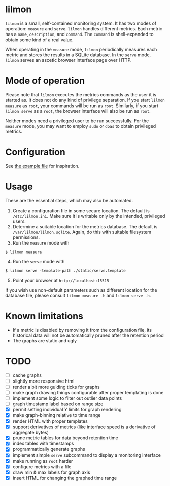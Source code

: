 # lilmon

`lilmon` is a small, self-contained monitoring system. It has two modes of
operation: `measure` and `serve`. `lilmon` handles different metrics. Each
metric has a `name`, `description`, and `command`. The `command` is
shell-expanded to obtain some kind of a real value.

When operating in the `measure` mode, `lilmon` periodically measures each
metric and stores the results in a SQLite database. In the `serve` mode,
`lilmon` serves an ascetic browser interface page over HTTP.

# Mode of operation

Please note that `lilmon` executes the metrics commands as the user it is
started as. It does not do any kind of privilege separation. If you start
`lilmon measure` as `root`, your commands will be run as `root`. Similarly, if
you start `lilmon serve` as a `root`, the browser interface will also be run as
`root`.

Neither modes need a privileged user to be run successfully. For the `measure`
mode, you may want to employ `sudo` or `doas` to obtain privileged metrics.

# Configuration

See [the example file](lilmon.ini.example) for inspiration.

# Usage

These are the essential steps, which may also be automated.

1. Create a configuration file in some secure location. The default is
   `/etc/lilmon.ini`. Make sure it is writable only by the intended, privileged
   users.
2. Determine a suitable location for the metrics database. The default is
   `/var/lilmon/lilmon.sqlite`. Again, do this with suitable filesystem
   permissions.
3. Run the `measure` mode with
```
$ lilmon measure
```
4. Run the `serve` mode with
```
$ lilmon serve -template-path ./static/serve.template
```
5. Point your browser at `http://localhost:15515`

If you wish use non-default parameters such as different location for the
database file, please consult `lilmon measure -h` and `lilmon serve -h`.

# Known limitations

- If a metric is disabled by removing it from the configuration file, its
  historical data will not be automatically pruned after the retention period
- The graphs are static and ugly

# TODO

- [ ] cache graphs
- [ ] slightly more responsive html
- [ ] render a bit more guiding ticks for graphs
- [ ] make graph drawing things configurable after proper templating is done
- [ ] implement some logic to filter out outlier data points
- [ ] graph timestamp label based on range size
- [x] permit setting individual Y limits for graph rendering
- [x] make graph-binning relative to time range
- [x] render HTML with proper templates
- [x] support derivatives of metrics (like interface speed is a derivative of aggregate bytes)
- [x] prune metric tables for data beyond retention time
- [x] index tables with timestamps
- [x] programmatically generate graphs
- [x] implement simple `serve` subcommand to display a monitoring interface
- [x] make running as `root` harder
- [x] configure metrics with a file
- [x] draw min & max labels for graph axis
- [x] insert HTML for changing the graphed time range

